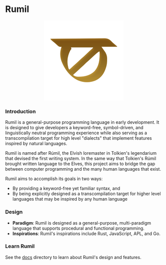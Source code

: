 # Rumil

<p align="center">
    <img src="./assets/rumil.svg" alt="Rumil logo" width=256>
</p>

### Introduction
Rumil is a general-purpose programming language in early development. It is designed to give developers a keyword-free, symbol-driven, and linguistically neutral programming experience while also serving as a transcompilation target for high level "dialects" that implement features inspired by natural languages.

Rumil is named after Rúmil, the Elvish loremaster in Tolkien's legendarium that devised the first writing system. In the same way that Tolkien's Rúmil brought written language to the Elves, this project aims to bridge the gap between computer programming and the many human languages that exist.

Rumil aims to accomplish its goals in two ways:
* By providing a keyword-free yet familiar syntax, and
* By being explicitly designed as a transcompilation target for higher level languages that may be inspired by any human language

### Design
- **Paradigm**: Rumil is designed as a general-purpose, multi-paradigm language that supports procedural and functional programming.
- **Inspirations**: Rumil's inspirations include Rust, JavaScript, APL, and Go.

### Learn Rumil
See the [docs](./docs/) directory to learn about Rumil's design and features.
